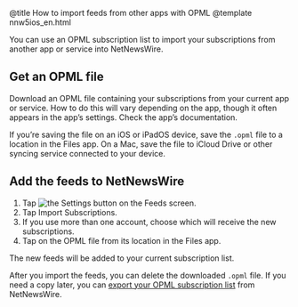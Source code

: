 @title How to import feeds from other apps with OPML
@template nnw5ios_en.html

You can use an OPML subscription list to import your subscriptions from another app or service into NetNewsWire.


Get an OPML file
----------------

Download an OPML file containing your subscriptions from your current app or service. How to do this will vary depending on the app, though it often appears in the app’s settings. Check the app’s documentation.

If you’re saving the file on an iOS or iPadOS device, save the `.opml` file to a location in the Files app. On a Mac, save the file to iCloud Drive or other syncing service connected to your device.



Add the feeds to NetNewsWire
----------------------------

1. Tap <img src="../../../images/ios-icon-settings.png" alt="the Settings button" class="ios-inline-button-large" /> on the Feeds screen.
2. Tap Import Subscriptions.
3. If you use more than one account, choose which will receive the new subscriptions.
4. Tap on the OPML file from its location in the Files app.

The new feeds will be added to your current subscription list.

After you import the feeds, you can delete the downloaded `.opml` file. If you need a copy later, you can [export your OPML subscription list](export-opml.html) from NetNewsWire.
